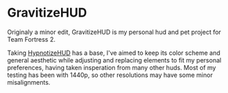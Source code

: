 # GravitizeHUD
Originaly a minor edit, GravitizeHUD is my personal hud and pet project for Team Fortress 2.

Taking [HypnotizeHUD](github.com/Hypnootize/hypnotizehud) has a base, I've aimed to keep its color scheme and general aesthetic while adjusting and replacing elements to fit my personal preferences, having taken insperation from many other huds. Most of my testing has been with 1440p, so other resolutions may have some minor misalignments.
